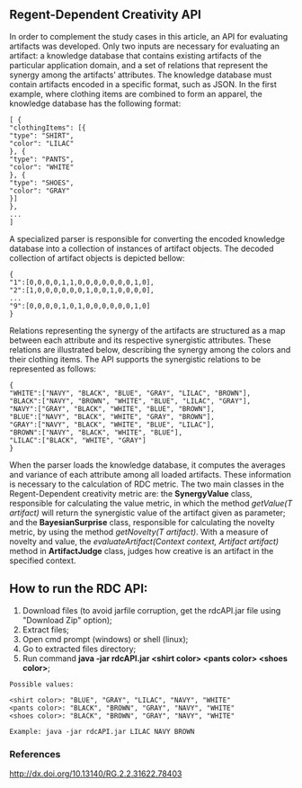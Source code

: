 ## Regent-Dependent Creativity API

In order to complement the study cases in this article, an API for evaluating artifacts was developed. Only two inputs are necessary for evaluating an artifact: a knowledge database that contains existing artifacts of the particular application domain, and a set of relations that represent the synergy among the artifacts’ attributes. The knowledge database must contain artifacts encoded in a specific format, such as JSON. In the first example, where clothing items are combined to form an apparel, the knowledge database has the following format:

```
[ {
"clothingItems": [{
"type": "SHIRT",
"color": "LILAC"
}, {
"type": "PANTS",
"color": "WHITE"
}, {
"type": "SHOES",
"color": "GRAY"
}]
}, 
...
]
```

A specialized parser is responsible for converting the encoded knowledge database into a collection of instances of artifact objects. The decoded collection of artifact objects is depicted bellow:

```
{
"1":[0,0,0,0,1,1,0,0,0,0,0,0,0,1,0],
"2":[1,0,0,0,0,0,0,1,0,0,1,0,0,0,0],
...
"9":[0,0,0,0,1,0,1,0,0,0,0,0,0,1,0]
}
```

Relations representing the synergy of the artifacts are structured as a map between each attribute and its respective synergistic attributes. These relations are illustrated below, describing the synergy among the colors and their clothing items. The API supports the synergistic relations to be represented as follows:

```
{
"WHITE":["NAVY", "BLACK", "BLUE", "GRAY", "LILAC", "BROWN"],
"BLACK":["NAVY", "BROWN", "WHITE", "BLUE", "LILAC", "GRAY"],
"NAVY":["GRAY", "BLACK", "WHITE", "BLUE", "BROWN"],
"BLUE":["NAVY", "BLACK", "WHITE", "GRAY", "BROWN"],
"GRAY":["NAVY", "BLACK", "WHITE", "BLUE", "LILAC"],
"BROWN":["NAVY", "BLACK", "WHITE", "BLUE"],
"LILAC":["BLACK", "WHITE", "GRAY"]
}
```

When the parser loads the knowledge database, it computes the averages and variance of each attribute among all loaded artifacts. These information is necessary to the calculation of RDC metric. The two main classes in the Regent-Dependent creativity metric are: the **SynergyValue** class, responsible for calculating the value metric, in which the method _getValue(T artifact)_ will return the synergistic value of the artifact given as parameter; and the **BayesianSurprise** class, responsible for calculating the novelty metric, by using the method _getNovelty(T artifact)_. With a measure of novelty and value, the _evaluateArtifact(Context context, Artifact artifact)_ method in **ArtifactJudge** class, judges how creative is an artifact in the specified context.

## How to run the RDC API:

1. Download files (to avoid jarfile corruption, get the rdcAPI.jar file using "Download Zip" option);
2. Extract files;
3. Open cmd prompt (windows) or shell (linux);
4. Go to extracted files directory;
4. Run command **java -jar rdcAPI.jar \<shirt color\> \<pants color\> \<shoes color\>**;
  
```  
Possible values:
	
<shirt color>: "BLUE", "GRAY", "LILAC", "NAVY", "WHITE"
<pants color>: "BLACK", "BROWN", "GRAY", "NAVY", "WHITE"
<shoes color>: "BLACK", "BROWN", "GRAY", "NAVY", "WHITE"

Example: java -jar rdcAPI.jar LILAC NAVY BROWN
```

### References

http://dx.doi.org/10.13140/RG.2.2.31622.78403
